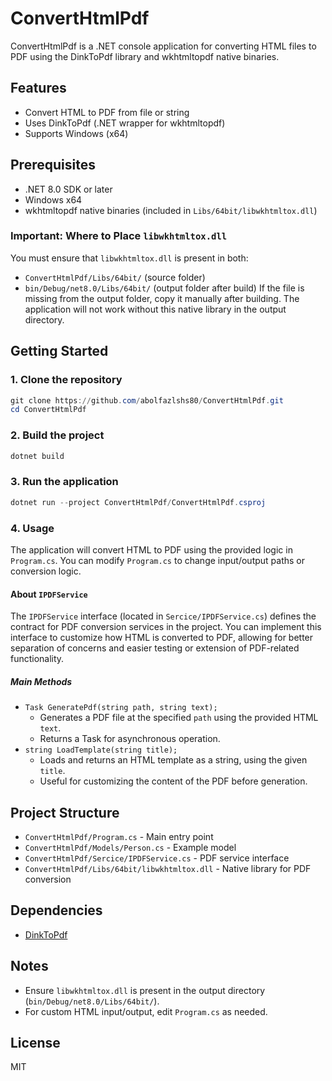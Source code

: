 # ConvertHtmlPdf

ConvertHtmlPdf is a .NET console application for converting HTML files to PDF using the DinkToPdf library and wkhtmltopdf native binaries.

## Features
- Convert HTML to PDF from file or string
- Uses DinkToPdf (.NET wrapper for wkhtmltopdf)
- Supports Windows (x64)

## Prerequisites
- .NET 8.0 SDK or later
- Windows x64
- wkhtmltopdf native binaries (included in `Libs/64bit/libwkhtmltox.dll`)
  
### Important: Where to Place `libwkhtmltox.dll`
You must ensure that `libwkhtmltox.dll` is present in both:
- `ConvertHtmlPdf/Libs/64bit/` (source folder)
- `bin/Debug/net8.0/Libs/64bit/` (output folder after build)
If the file is missing from the output folder, copy it manually after building. The application will not work without this native library in the output directory.

## Getting Started

### 1. Clone the repository
```powershell
git clone https://github.com/abolfazlshs80/ConvertHtmlPdf.git
cd ConvertHtmlPdf
```

### 2. Build the project
```powershell
dotnet build
```

### 3. Run the application
```powershell
dotnet run --project ConvertHtmlPdf/ConvertHtmlPdf.csproj
```

### 4. Usage
The application will convert HTML to PDF using the provided logic in `Program.cs`. You can modify `Program.cs` to change input/output paths or conversion logic.

#### About `IPDFService`
The `IPDFService` interface (located in `Sercice/IPDFService.cs`) defines the contract for PDF conversion services in the project. You can implement this interface to customize how HTML is converted to PDF, allowing for better separation of concerns and easier testing or extension of PDF-related functionality.

##### Main Methods
- `Task GeneratePdf(string path, string text);`
	- Generates a PDF file at the specified `path` using the provided HTML `text`.
	- Returns a Task for asynchronous operation.
- `string LoadTemplate(string title);`
	- Loads and returns an HTML template as a string, using the given `title`.
	- Useful for customizing the content of the PDF before generation.

## Project Structure
- `ConvertHtmlPdf/Program.cs` - Main entry point
- `ConvertHtmlPdf/Models/Person.cs` - Example model
- `ConvertHtmlPdf/Sercice/IPDFService.cs` - PDF service interface
- `ConvertHtmlPdf/Libs/64bit/libwkhtmltox.dll` - Native library for PDF conversion

## Dependencies
- [DinkToPdf](https://github.com/rdvojmoc/DinkToPdf)

## Notes
- Ensure `libwkhtmltox.dll` is present in the output directory (`bin/Debug/net8.0/Libs/64bit/`).
- For custom HTML input/output, edit `Program.cs` as needed.

## License
MIT
